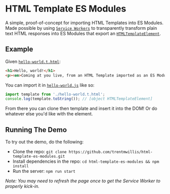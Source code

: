 # HTML Template ES Modules

A simple, proof-of-concept for importing HTML Templates into ES Modules. Made possible by using [`Service Workers`](https://developer.mozilla.org/en-US/docs/Web/API/Service_Worker_API) to transparently transform plain text HTML responses into ES Modules that export an [`HTMLTemplateElement`](https://developer.mozilla.org/en-US/docs/Web/API/HTMLTemplateElement).

## Example

Given [`hello-world.t.html`](./hello-world.t.html):

```html
<h1>Hello, world!</h1>
<p><em>Coming at you live, from an HTML Template imported as an ES Module!</em></p>
```

You can import it in [`hello-world.js`](./hello-world.js) like so:

```js
import template from './hello-world.t.html';
console.log(template.toString()); // [object HTMLTemplateElement]
```

From there you can clone then template and insert it into the DOM! Or do whatever else you'd like with the element.

## Running The Demo

To try out the demo, do the following:

* Clone the repo: `git clone https://github.com/trentmwillis/html-template-es-modules.git`
* Install dependencies in the repo: `cd html-template-es-modules && npm install`
* Run the server: `npm run start`

_Note: You may need to refresh the page once to get the Service Worker to properly kick-in._
